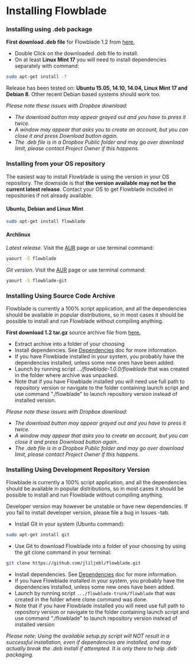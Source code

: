 # Installing Flowblade #


### Installing using .deb package

**First download .deb file** for Flowblade 1.2 from <a href="https://www.dropbox.com/s/6hrvhbqtpmx0uj3/flowblade-1.2.0-1_all.deb?dl=0">here.</a>

<ul>
    <li>Double Click on the downloaded .deb file to install.</li>
    <li>On at least <b>Linux Mint 17</b> you will need to install dependencies separately with command:</li>
</ul>

```bash
sudo apt-get install -f
```

Release has been tested on: <b>Ubuntu 15.05, 14.10, 14.04, Linux Mint 17 and Debian 8</b>.
Other recent Debian based systems should work too.

*Please note these issues with Dropbox download:*
<ul>
 <li> <i>The download button may appear grayed out and you have to press it twice.</i></li>
 <li> <i>A window may appear that asks you to create an account, but you can close it and press Download button again.</i></li> 
 <li> <i>The .deb file is in a Dropbox Public folder and may go over download limit, please contact Project Owner if this happens.</i></li>
</ul>

### Installing from your OS repository

The easiest way to install Flowblade is using the version in your OS repository. The downside is that **the version available may not be the current latest release**. Contact your OS to get Flowblade included in repositories if not already available.

#### Ubuntu, Debian and Linux Mint

```bash
sudo apt-get install flowblade
```
#### Archlinux

_Latest release_. Visit the <a href="https://aur.archlinux.org/packages/flowblade/">AUR</a> page or use terminal command:
```bash
yaourt -S flowblade
```

_Git version_. Visit the <a href="https://aur.archlinux.org/packages/flowblade-git/">AUR</a> page or use terminal command:
```bash
yaourt -S flowblade-git
```



### Installing Using Source Code Archive

Flowblade is currently a 100% script application, and all the dependencies should be available in popular distributions, so in most cases it should be possible to install and run Flowblade without compiling anything.

**First download 1.2 tar.gz** source archive file from <a href="https://www.dropbox.com/s/lzwlycblfpgn8vg/flowblade-1.2.0.tar.gz?dl=0">here.</a> 

  * Extract archive into a folder of your choosing
  * Install dependencies. See [Dependencies](DEPENDENCIES.md) doc for more information.
  * If you have Flowblade installed in your system, you probably have the dependencies installed, unless some new ones have been added.
  * Launch by running script *.../flowblade-1.0.0/flowblade* that was created in the folder where archive was unpacked.
  * Note that if you have Flowblade installed you will need use full path to repository version or navigate to the folder containing launch script and use command "./flowblade" to launch repository version instead of installed version.

*Please note these issues with Dropbox download:*
<ul>
 <li> <i>The download button may appear grayed out and you have to press it twice.</i></li>
 <li> <i>A window may appear that asks you to create an account, but you can close it and press Download button again..</i></li> 
 <li> <i>The .deb file is in a Dropbox Public folder and may go over download limit, please contact Project Owner if this happens.</i></li>
</ul>

### Installing Using Development Repository Version

Flowblade is currently a 100% script application, and all the dependencies should be available in popular distributions, so in most cases it should be possible to install and run Flowblade without compiling anything.

Developer version may however be unstable or have new dependencies. If you fail to install developer version, please file a bug in Issues -tab.
  * Install Git in your system (Ubuntu command):
```bash
sudo apt-get install git
```
  * Use Git to download Flowblade into a folder of your choosing by using the git clone command in your terminal:
```bash
git clone https://github.com/jliljebl/flowblade.git
```
  * Install dependencies. See   [Dependencies](DEPENDENCIES.md) doc for more information.
  * If you have Flowblade installed in your system, you probably have the dependencies installed, unless some new ones have been added.
  * Launch by running script ``.../flowblade-trunk/flowblade`` that was created in the folder where clone command was done.
  * Note that if you have Flowblade installed you will need use full path to repository version or navigate to the folder containing launch script and use command "./flowblade" to launch repository version instead of installed version
 
*Please note: Using the available setup.py script will NOT result in a successful installation, even if dependencies are installed, and may actually break the .deb install if attempted. It is only there to help .deb packaging.* 
